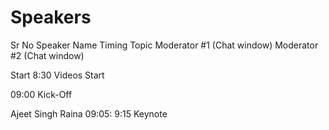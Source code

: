 # Speakers



Sr No
Speaker Name
Timing
Topic
Moderator #1
(Chat window)
Moderator #2
(Chat window)


Start
8:30
Videos Start








09:00
Kick-Off






Ajeet Singh Raina
09:05: 9:15
Keynote




